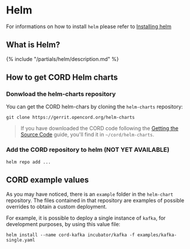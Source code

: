 # Helm

For informations on how to install `helm` please refer to [Installing helm](../prereqs/helm.md)

## What is Helm?

{% include "/partials/helm/description.md" %}

## How to get CORD Helm charts

### Donwload the helm-charts repository

You can get the CORD helm-chars by cloning the `helm-charts` repository:

```shell
git clone https://gerrit.opencord.org/helm-charts
```

> If you have downloaded the CORD code following the
[Getting the Source Code](../developer/getting_the_code.md) guide,
you'll find it in `~/cord/helm-charts`.

### Add the CORD repository to helm (NOT YET AVAILABLE)

```shell
helm repo add ...
```

## CORD example values

As you may have noticed, there is an `example` folder
in the `helm-chart` repository.
The files contained in that repository are examples of possible overrides
to obtain a custom deployment.

For example, it is possible to deploy a single instance of `kafka`,
for development purposes, by using this value file:

```shell
helm install --name cord-kafka incubator/kafka -f examples/kafka-single.yaml
```